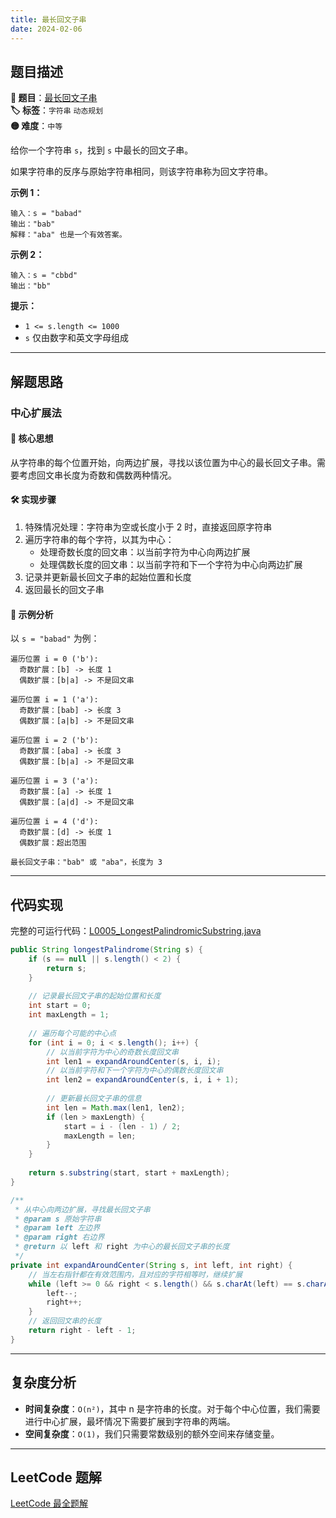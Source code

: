 ```yaml
---
title: 最长回文子串
date: 2024-02-06
---
```


## 题目描述

**🔗 题目**：[最长回文子串](https://leetcode.cn/problems/longest-palindromic-substring/)  
**🏷️ 标签**：`字符串` `动态规划`  
**🟡 难度**：`中等`  

给你一个字符串 `s`，找到 `s` 中最长的回文子串。

如果字符串的反序与原始字符串相同，则该字符串称为回文字符串。

**示例 1：**
```
输入：s = "babad"
输出："bab"
解释："aba" 也是一个有效答案。
```

**示例 2：**
```
输入：s = "cbbd"
输出："bb"
```

**提示：**
- `1 <= s.length <= 1000`
- `s` 仅由数字和英文字母组成

---

## 解题思路

### 中心扩展法

#### 📝 核心思想
从字符串的每个位置开始，向两边扩展，寻找以该位置为中心的最长回文子串。需要考虑回文串长度为奇数和偶数两种情况。

#### 🛠️ 实现步骤
1. 特殊情况处理：字符串为空或长度小于 2 时，直接返回原字符串
2. 遍历字符串的每个字符，以其为中心：
   - 处理奇数长度的回文串：以当前字符为中心向两边扩展
   - 处理偶数长度的回文串：以当前字符和下一个字符为中心向两边扩展
3. 记录并更新最长回文子串的起始位置和长度
4. 返回最长的回文子串

#### 🧩 示例分析
以 `s = "babad"` 为例：

```text
遍历位置 i = 0 ('b'):
  奇数扩展：[b] -> 长度 1
  偶数扩展：[b|a] -> 不是回文串

遍历位置 i = 1 ('a'):
  奇数扩展：[bab] -> 长度 3
  偶数扩展：[a|b] -> 不是回文串

遍历位置 i = 2 ('b'):
  奇数扩展：[aba] -> 长度 3
  偶数扩展：[b|a] -> 不是回文串

遍历位置 i = 3 ('a'):
  奇数扩展：[a] -> 长度 1
  偶数扩展：[a|d] -> 不是回文串

遍历位置 i = 4 ('d'):
  奇数扩展：[d] -> 长度 1
  偶数扩展：超出范围

最长回文子串："bab" 或 "aba"，长度为 3
```

---

## 代码实现

完整的可运行代码：[L0005_LongestPalindromicSubstring.java](../src/main/java/L0005_LongestPalindromicSubstring.java)

```java
public String longestPalindrome(String s) {
    if (s == null || s.length() < 2) {
        return s;
    }
    
    // 记录最长回文子串的起始位置和长度
    int start = 0;
    int maxLength = 1;
    
    // 遍历每个可能的中心点
    for (int i = 0; i < s.length(); i++) {
        // 以当前字符为中心的奇数长度回文串
        int len1 = expandAroundCenter(s, i, i);
        // 以当前字符和下一个字符为中心的偶数长度回文串
        int len2 = expandAroundCenter(s, i, i + 1);
        
        // 更新最长回文子串的信息
        int len = Math.max(len1, len2);
        if (len > maxLength) {
            start = i - (len - 1) / 2;
            maxLength = len;
        }
    }
    
    return s.substring(start, start + maxLength);
}

/**
 * 从中心向两边扩展，寻找最长回文子串
 * @param s 原始字符串
 * @param left 左边界
 * @param right 右边界
 * @return 以 left 和 right 为中心的最长回文子串的长度
 */
private int expandAroundCenter(String s, int left, int right) {
    // 当左右指针都在有效范围内，且对应的字符相等时，继续扩展
    while (left >= 0 && right < s.length() && s.charAt(left) == s.charAt(right)) {
        left--;
        right++;
    }
    // 返回回文串的长度
    return right - left - 1;
}
```

---

## 复杂度分析

- **时间复杂度**：`O(n²)`，其中 n 是字符串的长度。对于每个中心位置，我们需要进行中心扩展，最坏情况下需要扩展到字符串的两端。
- **空间复杂度**：`O(1)`，我们只需要常数级别的额外空间来存储变量。

---

## LeetCode 题解

[LeetCode 最全题解](https://github.com/LjyYano/LeetCode) 